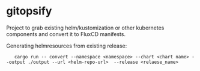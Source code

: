 # gitopsify

Project to grab existing helm/kustomization or other kubernetes components and convert it to FluxCD manifests.

Generating helmresources from existing release:
```shell
   cargo run -- convert --namespace <namespace> --chart <chart name> --output ./output --url <helm-repo-url>  --release <relaese_name>
```

